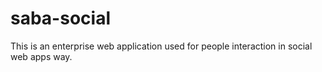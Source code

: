 # saba-social
This is an enterprise web application used for people interaction in social web apps way.
